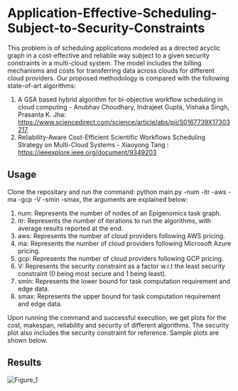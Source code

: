 # Application-Effective-Scheduling-Subject-to-Security-Constraints
This problem is of scheduling applications modeled as a directed acyclic graph in a cost-effective and reliabile way subject to a given security constraints in a multi-cloud system. The model includes the billing mechanisms and costs for transferring data across clouds for different cloud providers. Our proposed methodology is compared with the following state-of-art algorithms:

1) A GSA based hybrid algorithm for bi-objective workflow scheduling in cloud computing - Anubhav Choudhary, Indrajeet Gupta, Vishaka Singh, Prasanta K. Jha: https://www.sciencedirect.com/science/article/abs/pii/S0167739X17303217
2) Reliability-Aware Cost-Efficient Scientific Workflows Scheduling Strategy on Multi-Cloud Systems - Xiaoyong Tang : https://ieeexplore.ieee.org/document/9349203

## Usage
Clone the repositary and run the command: python main.py -num -itr -aws -ma -gcp -V -smin -smax, the arguments are explained below:

1) num: Represents the number of nodes of an Epigenomics task graph.
2) itr: Represents the number of iterations to run the algorithms, with average results reported at the end.
3) aws: Represents the number of cloud providers following AWS pricing.
4) ma: Represents the number of cloud providers following Microsoft Azure pricing.
5) gcp: Represents the number of cloud providers following GCP pricing.
6) V: Represents the security constraint as a factor w.r.t the least security constraint (0 being most secure and 1 being least).
7) smin: Represents the lower bound for task computation requirement and edge data.
8) smax: Represents the upper bound for task computation requirement and edge data.

Upon running the command and successful execution, we get plots for the cost, makespan, reliability and security of different algorithms. The security plot also includes the security constraint for reference. Sample plots are shown below.

## Results


![Figure_1](https://user-images.githubusercontent.com/64606981/204895868-b5ae7828-3381-4c6f-ab50-f600a3a08c7f.png)
